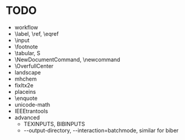 # TODO

* workflow
* \label, \ref, \eqref
* \input
* \footnote
* \tabular, S
* \NewDocumentCommand, \newcommand
* \OverfullCenter
* landscape
* mhchem
* fixltx2e
* placeins
* \enquote
* unicode-math
* IEEEtrantools
* advanced
  - TEXINPUTS, BIBINPUTS
  - --output-directory, --interaction=batchmode, similar for biber

